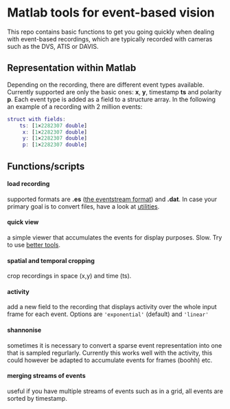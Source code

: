 # Matlab tools for event-based vision
This repo contains basic functions to get you going quickly when dealing with event-based recordings, which are typically recorded with cameras such as the DVS, ATIS or DAVIS.

## Representation within Matlab
Depending on the recording, there are different event types available. Currently supported are only the basic ones: **x**, **y**, timestamp **ts** and polarity **p**. Each event type is added as a field to a structure array. In the following an example of a recording with 2 million events:
```Matlab
struct with fields:
    ts: [1×2282307 double]
     x: [1×2282307 double]
     y: [1×2282307 double]
     p: [1×2282307 double]
 ```

## Functions/scripts
#### load recording
supported formats are **.es** ([the eventstream format](https://github.com/neuromorphic-paris/event_stream)) and **.dat**. In case your primary goal is to convert files, have a look at [utilities](https://github.com/neuromorphic-paris/utilities).

#### quick view
a simple viewer that accumulates the events for display purposes. Slow. Try to use [better tools](https://github.com/neuromorphic-paris/tutorials/wiki/4.-ATIS-event-stream-viewer).

#### spatial and temporal cropping
crop recordings in space (x,y) and time (ts).

#### activity
add a new field to the recording that displays activity over the whole input frame for each event. Options are `'exponential'` (default) and `'linear'`

#### shannonise
sometimes it is necessary to convert a sparse event representation into one that is sampled regurlarly. Currently this works well with the activity, this could however be adapted to accumulate events for frames (boohh) etc.

#### merging streams of events
useful if you have multiple streams of events such as in a grid, all events are sorted by timestamp. 

